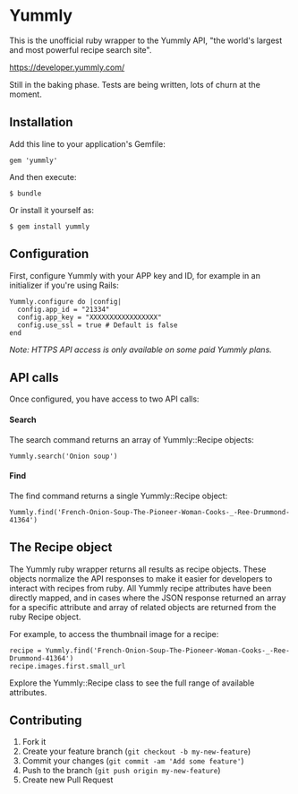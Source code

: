 # Yummly

This is the unofficial ruby wrapper to the Yummly API, "the world's largest and most powerful recipe search site".

https://developer.yummly.com/

Still in the baking phase. Tests are being written, lots of churn at the moment.

## Installation

Add this line to your application's Gemfile:

    gem 'yummly'

And then execute:

    $ bundle

Or install it yourself as:

    $ gem install yummly

## Configuration

First, configure Yummly with your APP key and ID, for example in an initializer if you're using Rails:

    Yummly.configure do |config|
      config.app_id = "21334"
      config.app_key = "XXXXXXXXXXXXXXXXX"
      config.use_ssl = true # Default is false
    end

_Note: HTTPS API access is only available on some paid Yummly plans._

## API calls

Once configured, you have access to two API calls:

#### Search

The search command returns an array of Yummly::Recipe objects:

    Yummly.search('Onion soup')

#### Find

The find command returns a single Yummly::Recipe object:

    Yummly.find('French-Onion-Soup-The-Pioneer-Woman-Cooks-_-Ree-Drummond-41364')

## The Recipe object

The Yummly ruby wrapper returns all results as recipe objects. These objects normalize the API responses to make it
easier for developers to interact with recipes from ruby. All Yummly recipe attributes have been directly mapped, and
in cases where the JSON response returned an array for a specific attribute and array of related objects are returned
from the ruby Recipe object.

For example, to access the thumbnail image for a recipe:

    recipe = Yummly.find('French-Onion-Soup-The-Pioneer-Woman-Cooks-_-Ree-Drummond-41364')
    recipe.images.first.small_url

Explore the Yummly::Recipe class to see the full range of available attributes.

## Contributing

1. Fork it
2. Create your feature branch (`git checkout -b my-new-feature`)
3. Commit your changes (`git commit -am 'Add some feature'`)
4. Push to the branch (`git push origin my-new-feature`)
5. Create new Pull Request
